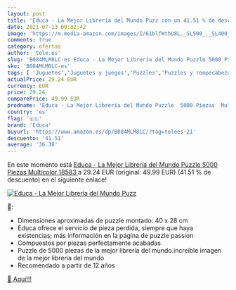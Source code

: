 ```yaml
---
layout: post
title: 'Educa - La Mejor Librería del Mundo Puzz con un 41.51 % de descuento'
date: 2021-07-13 09:32:42
image: 'https://m.media-amazon.com/images/I/61blfWthU8L._SL500_._SL400_.jpg'
comments: true
category: ofertas
author: 'tole.es'
slug: 'B084MLM8LC-es Educa - La Mejor Librería del Mundo Puzzle 5000 Piezas...'
sku: 'B084MLM8LC-es'
tags: [ 'Juguetes','Juguetes y juegos','Puzzles','Puzzles y rompecabezas','educa','puzzle', ]
actualPrice: 29.24 EUR
currency: EUR
price: 29.24
comparePrice: 49.99 EUR
prodname: 'Educa - La Mejor Librería del Mundo Puzzle  5000 Piezas  Multicolor  18583 '
country: 'es'
flag: '🇪🇸'
brand: 'Educa'
buyurl: 'https://www.amazon.es/dp/B084MLM8LC/?tag=tolees-21'
descuento: '41.51'
average: '36.38'
---
```


En este momento está [Educa - La Mejor Librería del Mundo Puzzle  5000 Piezas  Multicolor  18583 ](https://www.amazon.es/dp/B084MLM8LC/?tag=tolees-21) a 29.24 EUR (original: 49.99 EUR) (41.51 %  de descuento) en el siguiente enlace!

[![Educa - La Mejor Librería del Mundo Puzz](https://m.media-amazon.com/images/I/61blfWthU8L._SL500_._SL400_.jpg)](https://www.amazon.es/dp/B084MLM8LC/?tag=tolees-21)

🔎:

- Dimensiones aproximadas de puzzle montado: 40 x 28 cm
- Educa ofrece el servicio de pieza perdida, siempre que haya existencias; más información en la página de puzzle passion
- Compuestos por piezas perfectamente acabadas
- Puzzle de 5000 piezas de la mejor librería del mundo.increíble imagen de la mejor librería del mundo
- Recomendado a partir de 12 años

[🛒 Aquí!!!](https://www.amazon.es/dp/B084MLM8LC/?tag=tolees-21)
